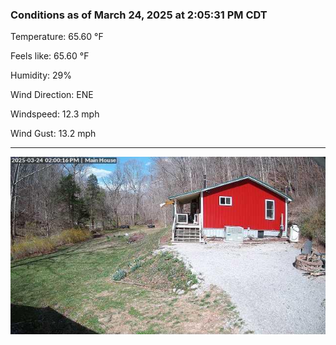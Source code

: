 ### Conditions as of March 24, 2025 at 2:05:31 PM CDT 

Temperature: 65.60 &deg;F

Feels like: 65.60 &deg;F

Humidity: 29%

Wind Direction: ENE

Windspeed: 12.3 mph

Wind Gust: 13.2 mph

---

<img src="./images/latest.jpeg"/>

